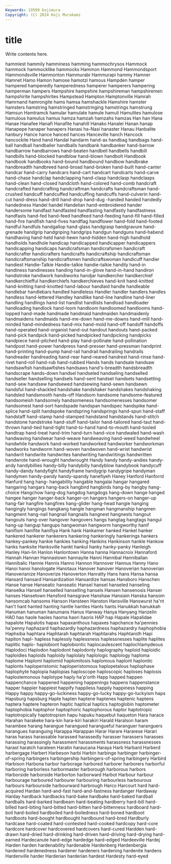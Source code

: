 ```yaml
---
Keywords: 19599 kojimura
Copyright: (C) 2024 Koji Murakami
---
```


# title

Write contents here.



 hammiest hammily hamminess hamming hammochrysos
Hammock hammock hammocklike hammocks Hammon Hammond Hammondsport Hammondsville Hammonton Hammurabi
Hammurapi hammy Hamner Hamnet Hamo Hamon hamose hamotzi hamous Hampden
hamper hampered hamperedly hamperedness hamperer hamperers hampering hamperman hampers Hampshire
hampshire hampshireman hampshiremen hampshirite hampshirites Hampstead Hampton Hamptonville Hamrah Hamrnand
hamrongite hams hamsa hamshackle Hamshire hamster hamsters hamstring hamstringed hamstringing
hamstrings hamstrung Hamsun Hamtramck hamular hamulate hamule hamuli Hamulites hamulose
hamulous hamulus hamus hamza hamzah hamzahs hamzas Han han Hana
Hanae Hanafee Hanafi Hanafite hanahill Hanako Hanalei Hanan hanap Hanapepe
hanaper hanapers Hanasi ha-Nasi hanaster Hanau Hanbalite hanbury Hance hance
hanced hances Hanceville hanch Hancock hancockite Hand hand Handal handarm
hand-ax handbag handbags hand-ball handball handballer handballs handbank handbanker hand-barrow
handbarrow handbarrows hand-beaten handbell handbells handbill handbills hand-blocked handblow hand-blown
handbolt Handbook handbook handbooks hand-bound handbound handbow handbrake handbreadth handbreed
hand-broad hand-broken hand-built hand-canter handcar hand-carry handcars hand-cart handcart handcarts
hand-carve hand-chase handclap handclapping hand-clasp handclasp handclasps hand-clean hand-closed handcloth
hand-colored hand-comb handcraft handcrafted handcrafting handcraftman handcrafts handcraftsman hand-crushed handcuff
handcuffed handcuffing handcuffs hand-culverin hand-cut hand-dress hand-drill hand-drop hand-dug -handed
handed handedly handedness Handel handel Handelian hand-embroidered hander handersome handfast
handfasted handfasting handfastly handfastness handfasts hand-fed hand-feed handfeed hand-feeding hand-fill
hand-filled hand-fire handfish hand-fives handflag handflower hand-fold hand-footed handful handfuls
handgallop hand-glass handgrasp handgravure hand-grenade handgrip handgriping handgrips handgun handguns
hand-habend handhaving hand-held hand-hewn hand-hidden hand-high handhold handholds handhole handicap
handicapped handicapper handicappers handicapping handicaps handicrafsman handicrafsmen handicraft handicrafter handicrafters
handicrafts handicraftship handicraftsman handicraftsmanship handicraftsmen handicraftswoman handicuff handier handiest Handie-Talkie
Handie-talkie handie-talkie handily hand-in handiness handinesses handing hand-in-glove hand-in-hand handiron
handistroke handiwork handiworks handjar handkercher handkerchief handkerchiefful handkerchiefs handkerchieves hand-knit
hand-knitted hand-knitting hand-knotted hand-labour handlaid handle handleable handlebar handlebars handled
handleless Handler handler handlers handles handless hand-lettered Handley handlike hand-line
handline hand-liner handling handlings hand-list handlist handlists handload handloader handloading
handlock hand-loom handloom handloomed handlooms hand-lopped hand-made handmade handmaid handmaiden
handmaidenly handmaidens handmaids hand-me-down hand-me-downs hand-mill hand-minded hand-mindedness hand-mix hand-mold
hand-off handoff handoffs hand-operated hand-organist hand-out handout handouts hand-packed hand-pick
handpick hand-picked handpicked handpicking handpicks handpiece hand-pitched hand-play hand-pollinate hand-pollination
handpost hand-power handpress hand-presser hand-pressman handprint hand-printing hand-pump hand-rail handrail
handrailing handrails handreader handreading hand-rear hand-reared handrest hand-rinse hand-rivet hand-roll
hand-rub hand-rubbed Hands hands handsale handsaw handsawfish handsawfishes handsaws hand's-breadth
handsbreadth handscrape hands-down handsel handseled handseling handselled handseller handselling handsels
hand-sent handset handsets handsetting hand-sew handsew handsewed handsewing hand-sewn handsewn
handsful hand-shackled handshake handshaker handshakes handshaking handsled handsmooth hands-off Handsom
handsome handsome-featured handsomeish handsomely handsomeness handsomenesses handsomer handsomest hand-sort handspade
handspan handspec handspike hand-splice hand-split handspoke handspring handsprings hand-spun hand-staff
handstaff hand-stamp hand-stamped handstand handstands hand-stitch handstone handstroke hand-stuff hand-tailor
hand-tailored hand-taut hand-thrown hand-tied hand-tight hand-to-hand hand-to-mouth hand-tooled handtrap hand-treat
hand-trim hand-turn hand-vice handwaled hand-wash handwaving handwear hand-weave handweaving hand-weed
handwheel handwhile handwork hand-worked handworked handworker handworkman handworks handworm hand-woven
handwoven hand-wrist handwrist handwrit handwrite handwrites handwriting handwritings handwritten handwrote
hand-wrought handwrought Handy handy handy-andies handy-andy handybillies handy-billy handybilly handyblow
handybook handycuff handy-dandy handyfight handyframe handygrip handygripe handyman handymen handy-pandy
handy-spandy hanefiyeh Haney Hanford Hanforrd Hanfurd hang hang- hangability hangable
hangalai hangar hangared hangaring hangars hang-back hangbird hangbirds hang-by hangby
hang-choice Hangchow hang-dog hangdog hangdogs hang-down hange hanged hangee hanger
hanger-back hanger-on hangers hangers-on hanger-up hang-fair hangfire hangfires hang-glider hang-head
hangie hanging hangingly hangings hangkang hangle hangman hangmanship hangmen hangment
hang-nail hangnail hangnails hangnest hangnests hangout hangouts hang-over hangover hangovers
hangs hangtag hangtags hangul hang-up hangup hangups hangwoman hangworm hangworthy
hanif hanifism hanifite hanifiya Hank hank Hankamer hanked Hankel hanker
hankered hankerer hankerers hankering hankeringly hankerings hankers hankey-pankey hankie hankies
hanking Hankins Hankinson hankle Hankow hanks hanksite Hanksville hankt hankul
hanky hanky-panky Hanleigh Hanley Han-lin Hanlon Hanlontown Hanna hanna Hannacroix
Hannaford Hannah Hannan Hannastown hannayite Hanni Hannibal Hannibalian Hannibalic Hannie
Hannis Hanno Hannon Hannover Hannus Hanny Hano Hanoi hanoi hanologate
Hanotaux Hanover hanover Hanoverian hanoverian Hanoverianize Hanoverize Hanoverton Hanratty Hans
hans Hansa hansa Hansard hansard Hansardization Hansardize hansas Hansboro Hanschen
Hanse hanse Hanseatic hanseatic Hansel hansel hanseled hanseling Hanselka Hansell
hanselled hanselling hansels Hansen hansenosis Hanser hanses Hansetown Hansford hansgrave
Hanshaw Hansiain Hanska hansom hansomcab hansoms Hanson Hansteen Hanston Hansville
Hanswurst ha'nt han't hant hanted hanting hantle hantles Hants hants
Hanukkah hanukkah Hanuman hanuman hanumans Hanus Hanway Hanya Hanyang Hanzelin
HAO hao haole haoles haoma haori haoris HAP hap Hapale
Hapalidae hapalote Hapalotis hapax hapaxanthous hapaxes hapchance ha'pennies ha'penny haphazard
haphazardly haphazardness haphazardry haphophobia Haphsiba haphtara Haphtarah haphtarah Haphtarahs Haphtaroth
Hapi hapiton hapl- hapless haplessly haplessness haplessnesses haplite haplites haplitic
haplo- haplobiont haplobiontic haplocaulescent haplochlamydeous Haplodoci Haplodon haplodont haplodonty haplography
haploid haploidic haploidies haploids haploidy haplolaly haplologic haplology haploma haplome
Haplomi haplomid haplomitosis haplomous haplont haplontic haplonts haploperistomic haploperistomous haplopetalous
haplophase haplophyte haplopia haplopias haploscope haploscopic haploses haplosis haplostemonous haplotype
haply ha'p'orth Happ happed happen happenchance happened happening happenings happens
happenstance happer happier happiest happify happiless happily happiness happing Happy
happy happy-go-luckiness happy-go-lucky happy-go-luckyism haps Hapsburg hapsburg Hapte hapten haptene
haptenes haptenic haptens haptera haptere hapteron haptic haptical haptics haptoglobin
haptometer haptophobia haptophor haptophoric haptophorous haptor haptotropic haptotropically haptotropism hapu
hapuku haquebut haqueton Hara harace Harahan harakeke hara-kin hara-kiri harakiri
Harald Haralson haram harambee harang harangue harangued harangueful haranguer haranguers
harangues haranguing Harappa Harappan Harar Harare Hararese Harari haras harass
harassable harassed harassedly harasser harassers harasses harassing harassingly harassment harassments
harassness harassnesses harast haratch harateen Haratin haraucana Haraya Harb Harbard
Harberd harbergage Harbert Harbeson harbi Harbin harbinge harbinger harbinger-of-spring harbingers
harbingership harbingers-of-spring harbingery Harbird Harbison Harbona harbor harborage harbored harborer
harborers harborful harboring harborless harbormaster harborough harborous harbors Harborside harborside
Harborton harborward Harbot Harbour harbour harbourage harboured harbourer harbouring harbourless
harbourous harbours harbourside harbourward harbrough Harco Harcourt hard hard-acquired Hardan
hard-and-fast hard-and-fastness hardanger Hardaway Harday hardback hardbacks hard-bake hardbake hard-baked
hardball hardballs hard-barked hardbeam hard-beating hardberry hard-bill hard-billed hard-biting hard-bitted
hard-bitten hard-bittenness hardboard hard-boil hard-boiled hardboiled hard-boiledness hard-boned hardboot hardboots
hard-bought hardbought hardbound hard-bred Hardburly hardcase hard-coated hard-contested hard-cooked hardcopy
hard-core hardcore hardcover hardcovered hardcovers hard-cured Hardden hard-drawn hard-dried hard-drinking
hard-driven hard-driving hard-drying hard-earned Hardecanute hard-edge hardedge hard-edged Hardeeville Hardej
Harden harden hardenability hardenable Hardenberg Hardenbergia hardened hardenedness hardener hardeners
hardening hardenite hardens Hardenville harder Harderian harderian hardest Hardesty hard-eyed
